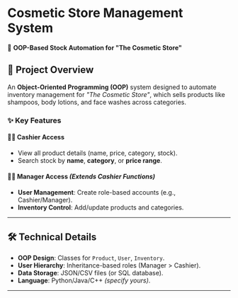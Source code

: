 # Cosmetic Store Management System  
📌 **OOP-Based Stock Automation for "The Cosmetic Store"**   

## 🚀 Project Overview  
An **Object-Oriented Programming (OOP)** system designed to automate inventory management for *"The Cosmetic Store"*, which sells products like shampoos, body lotions, and face washes across categories.  

### ✨ Key Features  
#### 👩💼 Cashier Access  
- View all product details (name, price, category, stock).  
- Search stock by **name**, **category**, or **price range**.  

#### 👨💼 Manager Access *(Extends Cashier Functions)*  
- **User Management**: Create role-based accounts (e.g., Cashier/Manager).  
- **Inventory Control**: Add/update products and categories.  

---

## 🛠️ Technical Details  
- **OOP Design**: Classes for `Product`, `User`, `Inventory`.  
- **User Hierarchy**: Inheritance-based roles (Manager > Cashier).  
- **Data Storage**: JSON/CSV files (or SQL database).  
- **Language**: Python/Java/C++ *(specify yours)*.  

---

